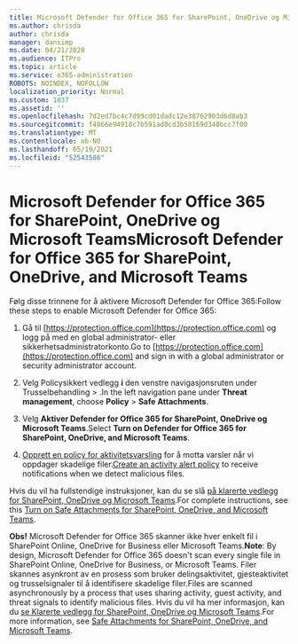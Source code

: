 ```yaml
---
title: Microsoft Defender for Office 365 for SharePoint, OneDrive og Microsoft Teams
ms.author: chrisda
author: chrisda
manager: dansimp
ms.date: 04/21/2020
ms.audience: ITPro
ms.topic: article
ms.service: o365-administration
ROBOTS: NOINDEX, NOFOLLOW
localization_priority: Normal
ms.custom: 1037
ms.assetid: ''
ms.openlocfilehash: 7d2ed7bc4c7d99cd01dadc12e38762903d6d8ab3
ms.sourcegitcommit: f4866e94918c7b591ad0cd3b58169d340bcc7f00
ms.translationtype: MT
ms.contentlocale: nb-NO
ms.lasthandoff: 05/19/2021
ms.locfileid: "52543586"
---
```

# <a name="microsoft-defender-for-office-365-for-sharepoint-onedrive-and-microsoft-teams"></a><span data-ttu-id="c47a9-102">Microsoft Defender for Office 365 for SharePoint, OneDrive og Microsoft Teams</span><span class="sxs-lookup"><span data-stu-id="c47a9-102">Microsoft Defender for Office 365 for SharePoint, OneDrive, and Microsoft Teams</span></span>

<span data-ttu-id="c47a9-103">Følg disse trinnene for å aktivere Microsoft Defender for Office 365:</span><span class="sxs-lookup"><span data-stu-id="c47a9-103">Follow these steps to enable Microsoft Defender for Office 365:</span></span>

1. <span data-ttu-id="c47a9-104">Gå til [https://protection.office.com](https://protection.office.com) og logg på med en global administrator- eller sikkerhetsadministratorkonto.</span><span class="sxs-lookup"><span data-stu-id="c47a9-104">Go to [https://protection.office.com](https://protection.office.com) and sign in with a global administrator or security administrator account.</span></span>

2. <span data-ttu-id="c47a9-105">Velg Policysikkert vedlegg **i** den venstre navigasjonsruten under Trusselbehandling  \> .</span><span class="sxs-lookup"><span data-stu-id="c47a9-105">In the left navigation pane under **Threat management**, choose **Policy** \> **Safe Attachments**.</span></span>

3. <span data-ttu-id="c47a9-106">Velg **Aktiver Defender for Office 365 for SharePoint, OneDrive og Microsoft Teams**.</span><span class="sxs-lookup"><span data-stu-id="c47a9-106">Select **Turn on Defender for Office 365 for SharePoint, OneDrive, and Microsoft Teams**.</span></span>

4. <span data-ttu-id="c47a9-107">[Opprett en policy for aktivitetsvarsling](/microsoft-365/compliance/create-activity-alerts) for å motta varsler når vi oppdager skadelige filer.</span><span class="sxs-lookup"><span data-stu-id="c47a9-107">[Create an activity alert policy](/microsoft-365/compliance/create-activity-alerts) to receive notifications when we detect malicious files.</span></span>

<span data-ttu-id="c47a9-108">Hvis du vil ha fullstendige instruksjoner, kan du se slå [på klarerte vedlegg for SharePoint, OneDrive og Microsoft Teams](/microsoft-365/security/office-365-security/turn-on-atp-for-spo-odb-and-teams).</span><span class="sxs-lookup"><span data-stu-id="c47a9-108">For complete instructions, see this [Turn on Safe Attachments for SharePoint, OneDrive, and Microsoft Teams](/microsoft-365/security/office-365-security/turn-on-atp-for-spo-odb-and-teams).</span></span>

<span data-ttu-id="c47a9-109">**Obs!** Microsoft Defender for Office 365 skanner ikke hver enkelt fil i SharePoint Online, OneDrive for Business eller Microsoft Teams.</span><span class="sxs-lookup"><span data-stu-id="c47a9-109">**Note**: By design, Microsoft Defender for Office 365 doesn't scan every single file in SharePoint Online, OneDrive for Business, or Microsoft Teams.</span></span> <span data-ttu-id="c47a9-110">Filer skannes asynkront av en prosess som bruker delingsaktivitet, gjesteaktivitet og trusselsignaler til å identifisere skadelige filer.</span><span class="sxs-lookup"><span data-stu-id="c47a9-110">Files are scanned asynchronously by a process that uses sharing activity, guest activity, and threat signals to identify malicious files.</span></span> <span data-ttu-id="c47a9-111">Hvis du vil ha mer informasjon, kan du [se Klarerte vedlegg for SharePoint, OneDrive og Microsoft Teams](/microsoft-365/security/office-365-security/atp-for-spo-odb-and-teams).</span><span class="sxs-lookup"><span data-stu-id="c47a9-111">For more information, see [Safe Attachments for SharePoint, OneDrive, and Microsoft Teams](/microsoft-365/security/office-365-security/atp-for-spo-odb-and-teams).</span></span>
